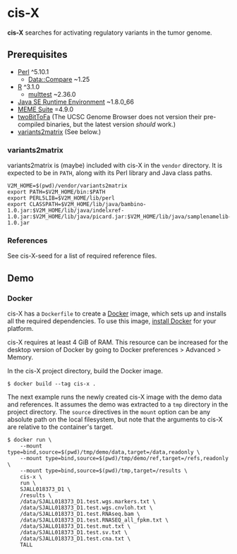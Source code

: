 # cis-X

**cis-X** searches for activating regulatory variants in the tumor genome.

## Prerequisites

  * [Perl] ^5.10.1
    * [Data::Compare] ~1.25
  * [R] ^3.1.0
    * [multtest] ~2.36.0
  * [Java SE Runtime Environment] ~1.8.0_66
  * [MEME Suite] =4.9.0
  * [twoBitToFa] (The UCSC Genome Browser does not version their pre-compiled
    binaries, but the latest version _should_ work.)
  * [variants2matrix] (See below.)

[Perl]: https://www.perl.org/
[Data::Compare]: https://metacpan.org/pod/Data::Compare
[R]: https://www.r-project.org/
[multtest]: https://www.bioconductor.org/packages/release/bioc/html/multtest.html
[Java SE Runtime Environment]: http://www.oracle.com/technetwork/java/javase/overview/index.html
[MEME Suite]: http://meme-suite.org/
[twoBitToFa]: https://genome.ucsc.edu/goldenpath/help/twoBit.html
[variants2matrix]: #variants2matrix

### variants2matrix

variants2matrix is (maybe) included with cis-X in the `vendor` directory. It
is expected to be in `PATH`, along with its Perl library and Java class
paths.

```
V2M_HOME=$(pwd)/vendor/variants2matrix
export PATH=$V2M_HOME/bin:$PATH
export PERL5LIB=$V2M_HOME/lib/perl
export CLASSPATH=$V2M_HOME/lib/java/bambino-1.0.jar:$V2M_HOME/lib/java/indelxref-1.0.jar:$V2M_HOME/lib/java/picard.jar:$V2M_HOME/lib/java/samplenamelib-1.0.jar
```

### References

See cis-X-seed for a list of required reference files.

## Demo

### Docker

cis-X has a `Dockerfile` to create a [Docker] image, which sets up and
installs all the required dependencies. To use this image, [install
Docker](https://docs.docker.com/install) for your platform.

cis-X requires at least 4 GiB of RAM. This resource can be increased for the
desktop version of Docker by going to Docker preferences > Advanced > Memory.

In the cis-X project directory, build the Docker image.

```
$ docker build --tag cis-x .
```

The next example runs the newly created cis-X image with the demo data and
references. It assumes the demo was extracted to a `tmp` directory in the
project directory. The `source` directives in the `mount` option can be any
absolute path on the local filesystem, but note that the arguments to cis-X
are relative to the container's target.

```
$ docker run \
    --mount type=bind,source=$(pwd)/tmp/demo/data,target=/data,readonly \
    --mount type=bind,source=$(pwd)/tmp/demo/ref,target=/refs,readonly \
    --mount type=bind,source=$(pwd)/tmp,target=/results \
    cis-x \
    run \
    SJALL018373_D1 \
    /results \
    /data/SJALL018373_D1.test.wgs.markers.txt \
    /data/SJALL018373_D1.test.wgs.cnvloh.txt \
    /data/SJALL018373_D1.test.RNAseq.bam \
    /data/SJALL018373_D1.test.RNASEQ_all_fpkm.txt \
    /data/SJALL018373_D1.test.mut.txt \
    /data/SJALL018373_D1.test.sv.txt \
    /data/SJALL018373_D1.test.cna.txt \
    TALL
```

[Docker]: https://www.docker.com/
